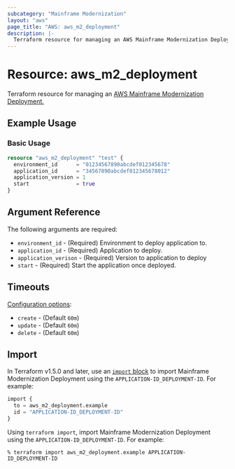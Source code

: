 ```yaml
---
subcategory: "Mainframe Modernization"
layout: "aws"
page_title: "AWS: aws_m2_deployment"
description: |-
  Terraform resource for managing an AWS Mainframe Modernization Deployment.
---
```

# Resource: aws_m2_deployment

Terraform resource for managing an [AWS Mainframe Modernization Deployment.](https://docs.aws.amazon.com/m2/latest/userguide/applications-m2-deploy.html)

## Example Usage

### Basic Usage

```terraform
resource "aws_m2_deployment" "test" {
  environment_id      = "01234567890abcdef012345678"
  application_id      = "34567890abcdef012345678012"
  application_version = 1
  start               = true
}
```

## Argument Reference

The following arguments are required:

* `environment_id` - (Required) Environment to deploy application to.
* `application_id` - (Required) Application to deploy.
* `application_verison` - (Required) Version to application to deploy
* `start` - (Required) Start the application once deployed.

## Timeouts

[Configuration options](https://developer.hashicorp.com/terraform/language/resources/syntax#operation-timeouts):

* `create` - (Default `60m`)
* `update` - (Default `60m`)
* `delete` - (Default `60m`)

## Import

In Terraform v1.5.0 and later, use an [`import` block](https://developer.hashicorp.com/terraform/language/import) to import Mainframe Modernization Deployment using the `APPLICATION-ID_DEPLOYMENT-ID`. For example:

```terraform
import {
  to = aws_m2_deployment.example
  id = "APPLICATION-ID_DEPLOYMENT-ID"
}
```

Using `terraform import`, import Mainframe Modernization Deployment using the `APPLICATION-ID_DEPLOYMENT-ID`. For example:

```console
% terraform import aws_m2_deployment.example APPLICATION-ID_DEPLOYMENT-ID
```
